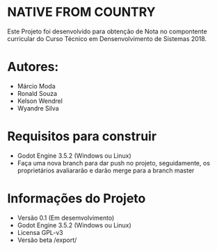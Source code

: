 # NATIVE FROM COUNTRY

Este Projeto foi desenvolvido para obtenção de Nota no compontente curricular do Curso Técnico em Densenvolvimento de Sistemas 2018.

# Autores:
- Márcio Moda
- Ronald Souza
- Kelson Wendrel
- Wyandre Silva


# Requisitos para construir
- Godot Engine 3.5.2 (Windows ou Linux)
- Faça uma nova branch para dar push no projeto, seguidamente, os proprietários avaliararão e darão merge para a branch master


# Informações do Projeto
- Versão 0.1 (Em desemvolvimento)
- Godot Engine 3.5.2 (Windows ou Linux)
- Licensa GPL-v3
- Versão beta /export/

